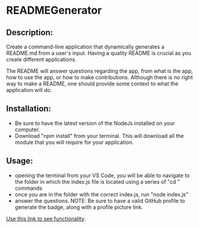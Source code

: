 # READMEGenerator

## Description:
Create a command-line application that dynamically generates a README.md from a user's input. Having a quality README is crucial as you create different applications. 

The README will answer questions regarding the app, from what is the app, how to use the app, or how to make contributions. Although there is no right way to make a README, one should provide some context to what the application will do. 


## Installation:
- Be sure to have the latest version of the NodeJs installed on your computer. 
- Download "npm install" from your terminal. This will download all the module that you will require for your application. 


## Usage:
- opening the terminal from your VS Code, you will be able to navigate to the folder in which the index.js file is located using a series of "cd <folder name>" commands
- once you are in the folder with the correct index.js, run "node index.js"
- answer the questions. NOTE: Be sure to have a valid GitHub profile to generate the badge, along with a profile picture link. 

[Use this link to see functionality](https://drive.google.com/file/d/1PGYhdLGhhItr1ebQMBVqYKURPs6AAsmt/view).


